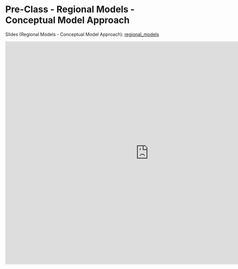 # Pre-Class - Regional Models - Conceptual Model Approach



Slides (Regional Models - Conceptual Model Approach): [regional_models](regional_models.pptx)

<iframe width="900" height="700" src="https://www.youtube.com/embed/MaRxrXMSSgs?si=L-9fio20cvjehxMR" title="YouTube 
video player" frameborder="0" allow="accelerometer; autoplay; clipboard-write; encrypted-media; gyroscope; picture-in-picture; web-share" referrerpolicy="strict-origin-when-cross-origin" allowfullscreen></iframe>
